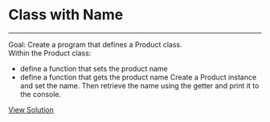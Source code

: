 # Class with Name

---

Goal: Create a program that defines a Product class.  
Within the Product class:
 - define a function that sets the product name
 - define a function that gets the product name
Create a Product instance and set the name. Then retrieve the name using the getter and print it to the console.


[View Solution](solution.py)
